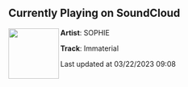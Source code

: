 ## Currently Playing on SoundCloud

[<img align="left" width="100" src="https://i1.sndcdn.com/artworks-000360857988-dv3j41-t500x500.jpg">](https://soundcloud.com/msmsmsm/immaterial)

**Artist**: SOPHIE 

**Track**: Immaterial

Last updated at 03/22/2023 09:08
